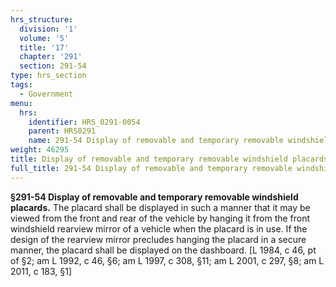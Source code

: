 ```yaml
---
hrs_structure:
  division: '1'
  volume: '5'
  title: '17'
  chapter: '291'
  section: 291-54
type: hrs_section
tags:
  - Government
menu:
  hrs:
    identifier: HRS_0291-0054
    parent: HRS0291
    name: 291-54 Display of removable and temporary removable windshield placards
weight: 46295
title: Display of removable and temporary removable windshield placards
full_title: 291-54 Display of removable and temporary removable windshield placards
---
```

**§291-54 Display of removable and temporary removable windshield placards.** The placard shall be displayed in such a manner that it may be viewed from the front and rear of the vehicle by hanging it from the front windshield rearview mirror of a vehicle when the placard is in use. If the design of the rearview mirror precludes hanging the placard in a secure manner, the placard shall be displayed on the dashboard. [L 1984, c 46, pt of §2; am L 1992, c 46, §6; am L 1997, c 308, §11; am L 2001, c 297, §8; am L 2011, c 183, §1]
